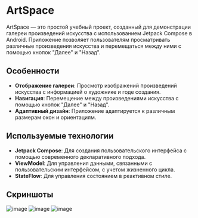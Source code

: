 # ArtSpace

ArtSpace — это простой учебный проект, созданный для демонстрации галереи произведений искусства с использованием Jetpack Compose в Android. Приложение позволяет пользователям просматривать различные произведения искусства и перемещаться между ними с помощью кнопок "Далее" и "Назад".

## Особенности

- **Отображение галереи**: Просмотр изображений произведений искусства с информацией о художнике и годе создания.
- **Навигация**: Перемещение между произведениями искусства с помощью кнопок "Далее" и "Назад".
- **Адаптивный дизайн**: Приложение адаптируется к различным размерам окон и ориентациям.

## Используемые технологии

- **Jetpack Compose**: Для создания пользовательского интерфейса с помощью современного декларативного подхода.
- **ViewModel**: Для управления данными, связанными с пользовательским интерфейсом, с учетом жизненного цикла.
- **StateFlow**: Для управления состоянием в реактивном стиле.

## Скриншоты
![image](https://github.com/user-attachments/assets/f0f7756c-3654-4c79-98da-cab5d70b94aa)
![image](https://github.com/user-attachments/assets/739e00e7-ec61-49de-916b-b5e37b36757a)
![image](https://github.com/user-attachments/assets/5a2aac95-c725-4af8-b1b9-6e061e615853)
